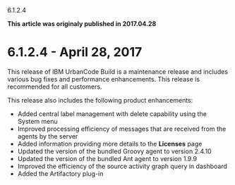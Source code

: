 





6.1.2.4

**This article was originaly published in 2017.04.28**


6.1.2.4 - April 28, 2017
========================





This release of IBM UrbanCode Build is a maintenance release and includes various bug fixes and performance enhancements. This release is recommended for all customers.


This release also includes the following product enhancements:
* Added central label management with delete capability using the System menu
* Improved processing efficiency of messages that are received from the agents by the server
* Added information providing more details to the **Licenses** page
* Updated the version of the bundled Groovy agent to version 2.4.10
* Updated the version of the bundled Ant agent to version 1.9.9
* Improved the efficiency of the source activity graph query in dashboard
* Added the Artifactory plug-in







